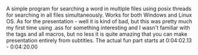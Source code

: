 A simple program for searching a word in multiple files using posix threads for searching in all files simultaneously.
Works for both Windows and Linux OS.
As for the presentation - well it is kind of bad, but this was pretty much my first time using .ass for something interesting and I wasn't familiar with the tags and all macros, but no less it is quite amazing that you can make presentation entirely from subtitles. The actual fun part starts at 0:04:02.13 - 0:04:20.00
